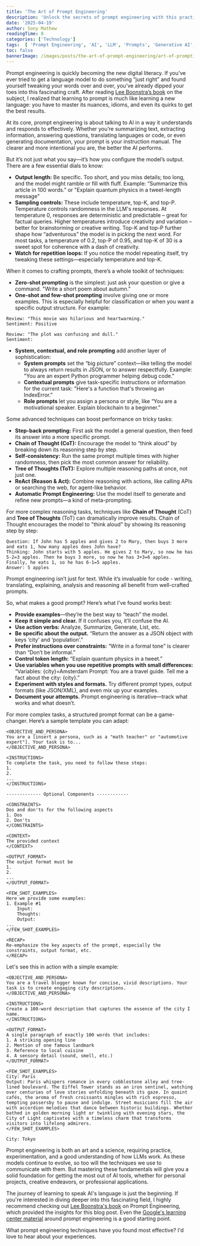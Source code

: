 ```yaml
---
title: 'The Art of Prompt Engineering'
description: 'Unlock the secrets of prompt engineering with this practical guide inspired by Lee Boonstra’s book. Learn how crafting clear, targeted prompts can dramatically improve your interactions with AI—whether you’re summarizing text, generating code, or extracting information. This post explores essential techniques, configuration tips, real-world examples, and best practices to help you communicate with large language models more effectively and creatively. Perfect for anyone looking to master the language of AI and get the most out of today’s generative tools'
date: '2025-04-19'
author: Sony Mathew
readingTime: 8
categories: ['Technology']
tags:  [ 'Prompt Engineering', 'AI', 'LLM', 'Prompts', 'Generative AI', 'AI Best Practices', 'AI Prompt Design', 'AI Examples', 'AI assisted writing', 'Large Language Models']
toc: false
bannerImage: /images/posts/the-art-of-prompt-engineering/art-of-prompting.jpg
---
```


Prompt engineering is quickly becoming the new digital literacy. If you’ve ever tried to get a language model to do something “just right” and found yourself tweaking your words over and over, you’ve already dipped your toes into this fascinating craft. After reading [Lee Boonstra’s book](https://drive.google.com/file/d/1AbaBYbEa_EbPelsT40-vj64L-2IwUJHy/view) on the subject, I realized that learning to prompt is much like learning a new language: you have to master its nuances, idioms, and even its quirks to get the best results.

At its core, prompt engineering is about talking to AI in a way it understands and responds to effectively. Whether you’re summarizing text, extracting information, answering questions, translating languages or code, or even generating documentation, your prompt is your instruction manual. The clearer and more intentional you are, the better the AI performs.

But it’s not just what you say—it’s how you configure the model’s output. There are a few essential dials to know:

- **Output length:** Be specific. Too short, and you miss details; too long, and the model might ramble or fill with fluff. Example: “Summarize this article in 100 words.” or "Explain quantum physics in a tweet-length message"
- **Sampling controls:** These include temperature, top-K, and top-P. Temperature controls randomness in the LLM's responses. At temperature 0, responses are deterministic and predictable – great for factual queries. Higher temperatures introduce creativity and variation – better for brainstorming or creative writing. Top-K and top-P further shape how “adventurous” the model is in picking the next word. For most tasks, a temperature of 0.2, top-P of 0.95, and top-K of 30 is a sweet spot for coherence with a dash of creativity.
- **Watch for repetition loops:** If you notice the model repeating itself, try tweaking these settings—especially temperature and top-K.

When it comes to crafting prompts, there’s a whole toolkit of techniques:

- **Zero-shot prompting** is the simplest: just ask your question or give a command. "Write a short poem about autumn."
- **One-shot and few-shot prompting** involve giving one or more examples. This is especially helpful for classification or when you want a specific output structure. For example:

```
Review: "This movie was hilarious and heartwarming."
Sentiment: Positive

Review: "The plot was confusing and dull."
Sentiment:
```
- **System, contextual, and role prompting** add another layer of sophistication:
    - **System prompts** set the “big picture” context—like telling the model to always return results in JSON, or to answer respectfully. Example: "You are an expert Python programmer helping debug code."
    - **Contextual prompts** give task-specific instructions or information for the current task: "Here's a function that's throwing an IndexError."
    - **Role prompts** let you assign a persona or style, like “You are a motivational speaker. Explain blockchain to a beginner.”

Some advanced techniques can boost performance on tricky tasks:

- **Step-back prompting:** First ask the model a general question, then feed its answer into a more specific prompt.
- **Chain of Thought (CoT):** Encourage the model to “think aloud” by breaking down its reasoning step by step.
- **Self-consistency:** Run the same prompt multiple times with higher randomness, then pick the most common answer for reliability.
- **Tree of Thoughts (ToT):** Explore multiple reasoning paths at once, not just one.
- **ReAct (Reason \& Act):** Combine reasoning with actions, like calling APIs or searching the web, for agent-like behavior.
- **Automatic Prompt Engineering:** Use the model itself to generate and refine new prompts—a kind of meta-prompting.



For more complex reasoning tasks, techniques like **Chain of Thought** (CoT) and **Tree of Thoughts** (ToT) can dramatically improve results. Chain of Thought encourages the model to "think aloud" by showing its reasoning step by step:

```
Question: If John has 5 apples and gives 2 to Mary, then buys 3 more and eats 1, how many apples does John have?
Thinking: John starts with 5 apples. He gives 2 to Mary, so now he has 5-2=3 apples. Then he buys 3 more, so now he has 3+3=6 apples. Finally, he eats 1, so he has 6-1=5 apples.
Answer: 5 apples
```

Prompt engineering isn’t just for text. While it’s invaluable for code - writing, translating, explaining, analysis and reasoning all benefit from well-crafted prompts.

So, what makes a good prompt? Here’s what I’ve found works best:

- **Provide examples**—they’re the best way to “teach” the model.
- **Keep it simple and clear.** If it confuses you, it’ll confuse the AI.
- **Use action verbs:** Analyze, Summarize, Generate, List, etc.
- **Be specific about the output.** “Return the answer as a JSON object with keys ‘city’ and ‘population’.”
- **Prefer instructions over constraints:** “Write in a formal tone” is clearer than “Don’t be informal.”
- **Control token length:** “Explain quantum physics in a tweet.”
- **Use variables when you use repetitive prompts with small differences:** “Variables: {city}=Amsterdam 
Prompt: You are a travel guide. Tell me a fact about the city: {city}.”
- **Experiment with styles and formats.** Try different prompt types, output formats (like JSON/XML), and even mix up your examples.
- **Document your attempts.** Prompt engineering is iterative—track what works and what doesn’t.

For more complex tasks, a structured prompt format can be a game-changer. Here’s a sample template you can adapt:

```
<OBJECTIVE_AND_PERSONA>
You are a [insert a persona, such as a "math teacher" or "automotive expert"]. Your task is to...
</OBJECTIVE_AND_PERSONA>

<INSTRUCTIONS>
To complete the task, you need to follow these steps:
1.
2.
...
</INSTRUCTIONS>

------------- Optional Components ------------

<CONSTRAINTS>
Dos and don'ts for the following aspects
1. Dos
2. Don'ts
</CONSTRAINTS>

<CONTEXT>
The provided context
</CONTEXT>

<OUTPUT_FORMAT>
The output format must be
1.
2.
...
</OUTPUT_FORMAT>

<FEW_SHOT_EXAMPLES>
Here we provide some examples:
1. Example #1
    Input:
    Thoughts:
    Output:
...
</FEW_SHOT_EXAMPLES>

<RECAP>
Re-emphasize the key aspects of the prompt, especially the constraints, output format, etc.
</RECAP>
```

Let's see this in action with a simple example:
```
<OBJECTIVE_AND_PERSONA>
You are a travel blogger known for concise, vivid descriptions. Your task is to create engaging city descriptions.
</OBJECTIVE_AND_PERSONA>

<INSTRUCTIONS>
Create a 100-word description that captures the essence of the city I name.
</INSTRUCTIONS>

<OUTPUT_FORMAT>
A single paragraph of exactly 100 words that includes:
1. A striking opening line
2. Mention of one famous landmark
3. Reference to local cuisine
4. A sensory detail (sound, smell, etc.)
</OUTPUT_FORMAT>

<FEW_SHOT_EXAMPLES>
City: Paris
Output: Paris whispers romance in every cobblestone alley and tree-lined boulevard. The Eiffel Tower stands as an iron sentinel, watching over centuries of love stories unfolding beneath its gaze. In quaint cafés, the aroma of fresh croissants mingles with rich espresso, tempting passersby to pause and indulge. Street musicians fill the air with accordion melodies that dance between historic buildings. Whether bathed in golden morning light or twinkling with evening stars, the City of Light captivates with a timeless charm that transforms visitors into lifelong admirers.
</FEW_SHOT_EXAMPLES>

City: Tokyo
```

Prompt engineering is both an art and a science, requiring practice, experimentation, and a good understanding of how LLMs work. As these models continue to evolve, so too will the techniques we use to communicate with them. But mastering these fundamentals will give you a solid foundation for getting the most out of AI tools, whether for personal projects, creative endeavors, or professional applications.

The journey of learning to speak AI's language is just the beginning. If you're interested in diving deeper into this fascinating field, I highly recommend checking out [Lee Boonstra's book](https://drive.google.com/file/d/1AbaBYbEa_EbPelsT40-vj64L-2IwUJHy/view) on Prompt Engineering, which provided the insights for this blog post. Even the [Google's learning center material](https://cloud.google.com/vertex-ai/generative-ai/docs/learn/prompts/prompt-design-strategies) around prompt engineering is a good starting point.

What prompt engineering techniques have you found most effective? I'd love to hear about your experiences.
